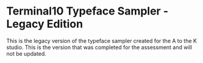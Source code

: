 # Terminal10 Typeface Sampler - Legacy Edition

This is the legacy version of the typeface sampler created for the A to the K studio. This is the version that was completed for the assessment and will not be updated.
